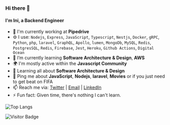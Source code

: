 ### Hi there 👋

<!--
**ietienam/ietienam** is a ✨ _special_ ✨ repository because its `README.md` (this file) appears on your GitHub profile.

![Profile views counter](https://caneco.dev/github-profile-view-counter.svg)
-->

#### I'm Ini, a Backend Engineer

- 🏢 I'm currently working at **Pipedrive**
- ⚙️ I use: `Nodejs`, `Express`, `JavaScript`, `Typescript`, `Nestjs`, `Docker`, `gRPC`, `Python`, `php`, `laravel`, `GraphQL`, `Apollo`, `lumen`, `MongoDb`, `MySQL`, `Redis`, `PostgresSQL`, `Redis`, `Firebase`, `Jest`, `Heroku`, `Github Actions`, `Digital Ocean`
- 🌱 I’m currently learning **Software Architecture & Design**, **AWS**
- 🌍 I'm mostly active within the **Javascript Community**
- 🌱 Learning all about **Software Architecture & Design**
- 💬 Ping me about **JavaScript**, **Nodejs**, **laravel**, **Movies** or if you just need to get beat on FIFA
- 📫 Reach me via: [Twitter](https://twitter.com/etienam_ini) | [Email](mailto:ietienam@gmail.com) | [LinkedIn](https://www.linkedin.com/in/ietienam/)
- ⚡️ Fun fact: Given time, there's nothing I can't learn. 
<p align='center'>
    
![Top Langs](https://github-readme-stats.vercel.app/api/top-langs/?username=ietienam&private=true&layout=compact&langs_count=6&theme=cobalt2")

![Visitor Badge](https://visitor-badge.laobi.icu/badge?page_id=ietienam)
</p>
